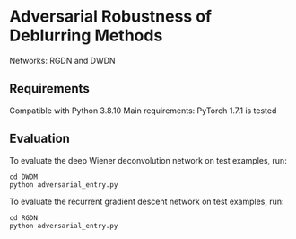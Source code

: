 # Adversarial Robustness of Deblurring Methods

Networks: RGDN and DWDN

## Requirements

Compatible with Python 3.8.10
Main requirements: PyTorch 1.7.1 is tested

## Evaluation

To evaluate the deep Wiener deconvolution network on test examples, run:
```eval
cd DWDM
python adversarial_entry.py
```

To evaluate the recurrent gradient descent network on test examples, run:
```eval
cd RGDN
python adversarial_entry.py
```
